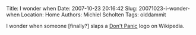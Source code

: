 Title: I wonder when
Date: 2007-10-23 20:16:42
Slug: 20071023-i-wonder-when
Location: Home
Authors: Michiel Scholten
Tags: olddammit

<p>I wonder when someone [finally?] slaps a <a href="http://en.wikipedia.org/wiki/Don%27t_Panic_%28Hitchhiker%27s_Guide_to_the_Galaxy%29">Don't Panic</a> logo on Wikipedia.</p>